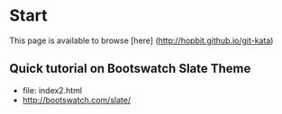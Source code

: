 # Start #

This page is available to browse [here] (http://hopbit.github.io/git-kata)


## Quick tutorial on Bootswatch Slate Theme ##

- file: index2.html
- http://bootswatch.com/slate/